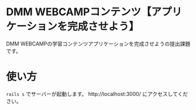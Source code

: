 # DMM WEBCAMPコンテンツ【アプリケーションを完成させよう】
DMM WEBCAMPの学習コンテンツアプリケーションを完成させようの提出課題です。

# 使い方
`rails s` でサーバーが起動します。
http://localhost:3000/ にアクセスしてください。
